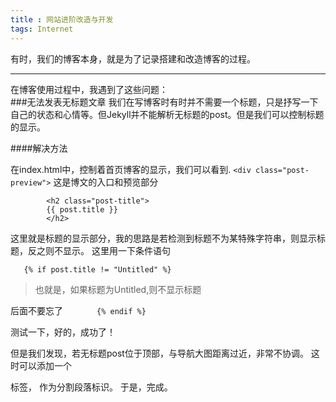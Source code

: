 ```yaml
---
title : 网站进阶改造与开发
tags: Internet
---
```


有时，我们的博客本身，就是为了记录搭建和改造博客的过程。

---

在博客使用过程中，我遇到了这些问题：  
###无法发表无标题文章
我们在写博客时有时并不需要一个标题，只是抒写一下自己的状态和心情等。但Jekyll并不能解析无标题的post。但是我们可以控制标题的显示。

####解决方法

在index.html中，控制着首页博客的显示，我们可以看到. 
`<div class="post-preview">`
这是博文的入口和预览部分
```
        <h2 class="post-title">           
        {{ post.title }}
        </h2>
```
这里就是标题的显示部分，我的思路是若检测到标题不为某特殊字符串，则显示标题，反之则不显示。
这里用一下条件语句

       {% if post.title != "Untitled" %} 
>也就是，如果标题为Untitled,则不显示标题

后面不要忘了
`        {% endif %} `

测试一下，好的，成功了！

但是我们发现，若无标题post位于顶部，与导航大图距离过近，非常不协调。
这时可以添加一个<p>标签，
作为分割段落标识。
于是，完成。